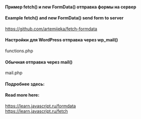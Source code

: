 #### Пример fetch() и new FormData() отправка формы на сервер   
#### Example fetch() and new FormData() send form to server    
https://github.com/artemijeka/fetch-formdata    

#### Настройки для WordPress отправка через wp_mail()
functions.php

#### Обычная отправка через mail()
mail.php

#### Подробнее здесь:  
#### Read more here:   
https://learn.javascript.ru/formdata  
https://learn.javascript.ru/fetch  
